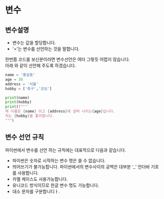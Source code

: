 # 변수

## 변수설명

* 변수는 값을 할당합니다.
* '='는 변수를 선언하는 것을 말합니다.

한번쯤 코드를 보신분이라면 변수선언은 여타 그렇듯 어렵지 않습니다.\
아래 와 같이 선언해 주도록 하겠습니다.

```python
name = '홍길동'
age = 30
address = '서울'
hobby = ['축구','코딩']

print(name)
print(hobby)
print(f"""
제 이름은 {name} 이고 {address}에 살며 나이는{age}입니다.
저는 {hobby}를 좋아합니다.
""")
```

## 변수 선언 규칙

파이썬에서 변수를 선언 하는 규칙에는 대표적으로 다음과 같습니다.

* 파이썬은 숫자로 시작하는 변수 명은 쓸 수 없습니다.
* 띄어쓰기가 불가능합니다. 파이썬에서의 변수사이의 공백은 대부분 '\_' 언더바 기호를 사용합니다.
* 카멜 케이스도 사용가능합니다.
* 유니코드 방식이므로 한글 변수 명도 가능합니다.
* 대소 문자를 구분합니디ㅏ.
